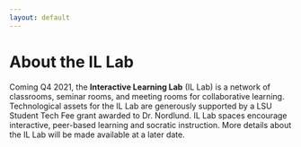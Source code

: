 ```yaml
---
layout: default
---
```



# About the IL Lab

Coming Q4 2021, the **Interactive Learning Lab** (IL Lab) is a network of classrooms, seminar rooms, and meeting rooms for collaborative learning.  Technological assets for the IL Lab are generously supported by a LSU Student Tech Fee grant awarded to Dr. Nordlund.  IL Lab spaces encourage interactive, peer-based learning and socratic instruction.  More details about the IL Lab will be made available at a later date.
